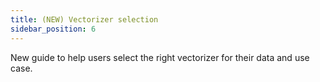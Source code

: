 ```yaml
---
title: (NEW) Vectorizer selection
sidebar_position: 6
---
```


New guide to help users select the right vectorizer for their data and use case.